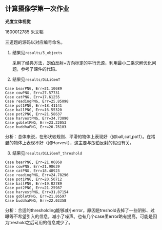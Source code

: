 ## 计算摄像学第一次作业

**光度立体视觉**

1600012785 朱文韬



三道题的源码以对应编号命名。

1. 结果见`results/5_objects`

   采用了经典方法，朗伯反射+方向标定的平行光源，利用最小二乘求解优化问题，参考了课件的代码。

2. 结果见`results/DiLiGenT`

```
Case bearPNG, Err=21.10689
Case cowPNG, Err=27.57731
Case catPNG, Err=17.61255
Case readingPNG, Err=25.85098
Case pot1PNG, Err=18.41141
Case ballPNG, Err=16.55320
Case pot2PNG, Err=21.58637
Case harvestPNG, Err=34.73090
Case gobletPNG, Err=23.22053
Case buddhaPNG, Err=20.76103
```

分析：总体来说，在形状较规则、平滑的物体上表现好（如ball,cat,pot1）。在褶皱的物体上表现不好（如Harvest），这主要与朗伯反射的假设有关。

3. 结果见`results/DiLiGenT_threshold`

```
Case bearPNG, Err=21.06868
Case cowPNG, Err=21.98639
Case catPNG, Err=18.48923
Case readingPNG, Err=24.78296
Case pot1PNG, Err=20.50712
Case ballPNG, Err=19.02789
Case pot2PNG, Err=21.25987
Case harvestPNG, Err=31.87154
Case gobletPNG, Err=21.86597
Case buddhaPNG, Err=22.03358
```

分析：合适的thresholding能够减小error，原因是treshold去掉了一些阴影、过曝等不希望引入的信息，减小了噪声。也有几个case里error略有提高，可能是因为treshold之后可用的信息减少了。

